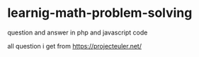 # learnig-math-problem-solving
question and answer in php and javascript code

all question i get from https://projecteuler.net/

